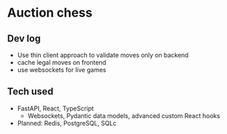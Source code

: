 # Auction chess

## Dev log
- Use thin client approach to validate moves only on backend
- cache legal moves on frontend
- use websockets for live games

## Tech used
- FastAPI, React, TypeScript
  - Websockets, Pydantic data models, advanced custom React hooks
- Planned: Redis, PostgreSQL, SQLc

